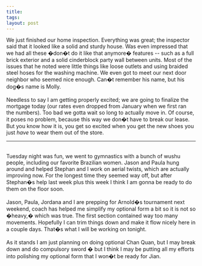 ```yaml
---
title: 
tags: 
layout: post
---
```

We just finished our home inspection.  Everything was great; the inspector said that it looked like a solid and sturdy house.  Was even impressed that we had all these �don�t do it like that anymore� features -- such as a full brick exterior and a solid cinderblock party wall between units.  Most of the issues that he noted were little things like loose outlets and using braided steel hoses for the washing machine.  We even got to meet our next door neighbor who seemed nice enough.  Can�t remember his name, but his dog�s name is Molly.<br /><br />Needless to say I am getting properly excited; we are going to finalize the mortgage today (our rates even dropped from January when we first ran the numbers).  Too bad we gotta wait so long to actually move in.  Of course, it poses no problem, because this way we don�t have to break our lease.  But you know how it is, you get so excited when you get the new shoes you just <i>have</i> to wear them out of the store. <br /><hr><br />Tuesday night was fun, we went to gymnastics with a bunch of wushu people, including our favorite Brazilian women.  Jason and Paula hung around and helped Stephan and I work on aerial twists, which are actually improving now.  For the longest time they seemed way off, but after Stephan�s help last week plus this week I think I am gonna be ready to do them on the floor soon.<br /><br />Jason, Paula, Jordana and I are prepping for Arnold�s tournament next weekend, coach has helped me simplify my optional form a bit so it is not so �heavy,� which was true.  The first section contained way too many movements.  Hopefully I can trim things down and make it flow nicely here in a couple days.  That�s what I will be working on tonight.<br /><br />As it stands I am just planning on doing optional Chan Quan, but I may break down and do compulsory sword � but I think I may be putting all my efforts into polishing my optional form that I won�t be ready for Jian. 
